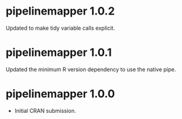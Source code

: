 # pipelinemapper 1.0.2

Updated to make tidy variable calls explicit.

# pipelinemapper 1.0.1

Updated the minimum R version dependency to use the native pipe.

# pipelinemapper 1.0.0

* Initial CRAN submission.
